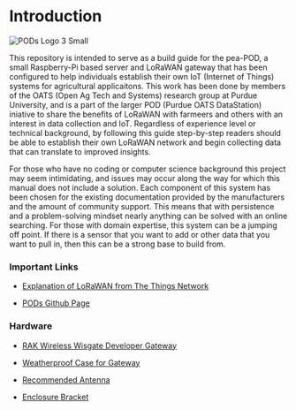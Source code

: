 # **Introduction**

![PODs Logo 3 Small](https://user-images.githubusercontent.com/126691160/222211216-1fea15bd-3a58-41ff-aba7-03c593b22b7b.jpeg)

This repository is intended to serve as a build guide for the pea-POD, a small Raspberry-Pi based server and LoRaWAN gateway that has been configured to help individuals establish their own IoT (Internet of Things) systems for agricultural applicaitons. This work has been done by members of the OATS (Open Ag Tech and Systems) research group at Purdue University, and is a part of the larger POD (Purdue OATS DataStation) iniative to share the benefits of LoRaWAN with farmeers and others with an interest in data collection and IoT. Regardless of experience level or technical background, by following this guide step-by-step readers should be able to establish their own LoRaWAN network and begin collecting data that can translate to improved insights.

For those who have no coding or computer science background this project may seem intimidating, and issues may occur along the way for which this manual does not include a solution. Each component of this system has been chosen for the existing documentation provided by the manufacturers and the amount of community support. This means that with persistence and a problem-solving mindset nearly anything can be solved with an online searching. For those with domain expertise, this system can be a jumping off point. If there is a sensor that you want to add or other data that you want to pull in, then this can be a strong base to build from.

### Important Links
- [Explanation of LoRaWAN from The Things Network](https://www.thethingsnetwork.org/docs/lorawan/)

- [PODs Github Page](https://github.com/oats-center/pod)

### Hardware
- [RAK Wireless Wisgate Developer Gateway](https://store.rakwireless.com/products/rak7244-lpwan-developer-gateway?variant=40632122933446)

- [Weatherproof Case for Gateway](https://store.rakwireless.com/products/outdoor-enclosure-kit-h?variant=37912840863942)

- [Recommended Antenna](https://store.rakwireless.com/products/5-8dbi-fiber-glass-antenna?variant=39942855033030)

- [Enclosure Bracket](https://store.rakwireless.com/products/pilot-gateway-pro-enclosure-holders)